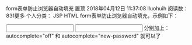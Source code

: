 
form表单防止浏览器自动填充
置顶 2018年04月12日 11:37:08 lluohuih 阅读数：831更多
个人分类： JSP HTML
form表单防止浏览器自动填充，示例如下：

<input type="text" autocomplete="off" name="userName"/>
<input type="password" autocomplete="new-password" name="password"/>
分别加上：autocomplete="off" 和 autocomplete="new-password" 就可以了